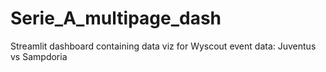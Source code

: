 # Serie_A_multipage_dash

Streamlit dashboard containing data viz for Wyscout event data: Juventus vs Sampdoria
